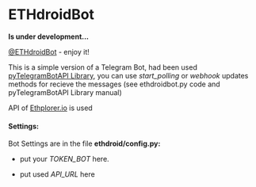 # ETHdroidBot

**Is under development...**

[@ETHdroidBot](https://t.me/ETHdroidBot "@ETHdroidBot") - enjoy it!

This is a simple version of a Telegram Bot, had been used [pyTelegramBotAPI Library](https://github.com/eternnoir/pyTelegramBotAPI "pyTelegramBotAPI Library GitHub Repository"), you can use *start_polling* or *webhook* updates methods for recieve the messages (see ethdroidbot.py code and pyTelegramBotAPI Library manual)

API of [Ethplorer.io](https://ethplorer.io/ "Ethplorer.io") is used

#### Settings:

Bot Settings are in the file **ethdroid/config.py:**

*  put your *TOKEN_BOT* here.

*  put used *API_URL* here